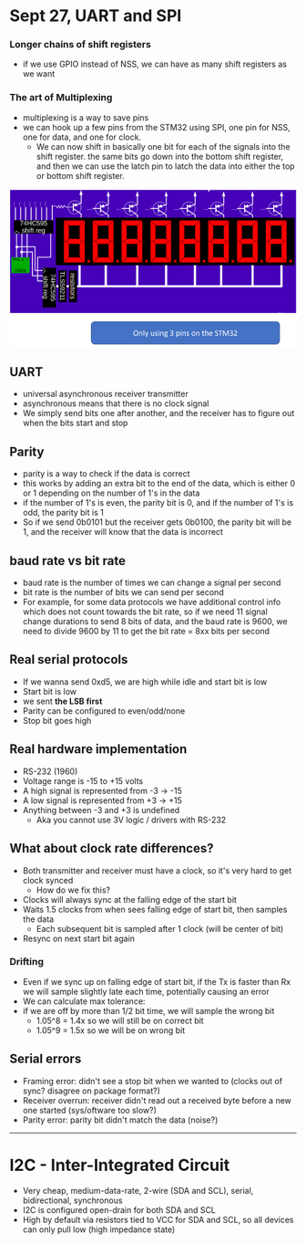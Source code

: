 # Sept 27, UART and SPI

### Longer chains of shift registers
  - if we use GPIO instead of NSS, we can have as many shift registers as we want
  
### The art of Multiplexing
  - multiplexing is a way to save pins
  - we can hook up a few pins from the STM32 using SPI, one pin for NSS, one for data, and one for clock.
    - We can now shift in basically one bit for each of the signals into the shift register. the same bits go down into the bottom shift register, and then we can use the latch pin to latch the data into either the top or bottom shift register.

![bruh](resources/sept27evenbetter.png)

## UART
- universal asynchronous receiver transmitter
- asynchronous means that there is no clock signal
- We simply send bits one after another, and the receiver has to figure out when the bits start and stop


## Parity
- parity is a way to check if the data is correct
- this works by adding an extra bit to the end of the data, which is either 0 or 1 depending on the number of 1's in the data
- if the number of 1's is even, the parity bit is 0, and if the number of 1's is odd, the parity bit is 1
- So if we send 0b0101 but the receiver gets 0b0100, the parity bit will be 1, and the receiver will know that the data is incorrect

## baud rate vs bit rate
- baud rate is the number of times we can change a signal per second
- bit rate is the number of bits we can send per second
- For example, for some data protocols we have additional control info which does not count towards the bit rate, so if we need 11 signal change durations to send 8 bits of data, and the baud rate is 9600, we need to divide 9600 by 11 to get the bit rate = 8xx bits per second

## Real serial protocols
- If we wanna send 0xd5, we are high while idle and start bit is low
- Start bit is low
- we sent **the LSB first**
- Parity can be configured to even/odd/none
- Stop bit goes high

## Real hardware implementation
- RS-232 (1960)
- Voltage range is -15 to +15 volts
- A high signal is represented from -3 -> -15
- A low signal is represented from +3 -> +15
- Anything between -3 and +3 is undefined
  - Aka you cannot use 3V logic / drivers with RS-232

## What about clock rate differences?
- Both transmitter and receiver must have a clock, so it's very hard to get clock synced
  - How do we fix this?
- Clocks will always sync at the falling edge of the start bit
- Waits 1.5 clocks from when sees falling edge of start bit, then samples the data
  - Each subsequent bit is sampled after 1 clock (will be center of bit)
- Resync on next start bit again

### Drifting
- Even if we sync up on falling edge of start bit, if the Tx is faster than Rx we will sample slightly late each time, potentially causing an error
- We can calculate max tolerance:
- if we are off by more than 1/2 bit time, we will sample the wrong bit
  - 1.05^8 = 1.4x so we will still be on correct bit
  - 1.05^9 = 1.5x so we will be on wrong bit

## Serial errors
- Framing error: didn't see a stop bit when we wanted to (clocks out of sync? disagree on package format?)
- Receiver overrun: receiver didn't read out a received byte before a new one started (sys/oftware too slow?)
- Parity error: parity bit didn't match the data (noise?)


***

# I2C - Inter-Integrated Circuit
- Very cheap, medium-data-rate, 2-wire (SDA and SCL), serial, bidirectional, synchronous
- I2C is configured open-drain for both SDA and SCL
- High by default via resistors tied to VCC for SDA and SCL, so all devices can only pull low (high impedance state)